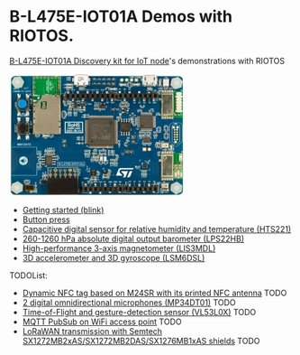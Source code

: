 # B-L475E-IOT01A Demos with RIOTOS.

[B-L475E-IOT01A Discovery kit for IoT node](https://www.st.com/en/evaluation-tools/b-l475e-iot01a.html)'s demonstrations with RIOTOS

![b-l475e-iot01a](./images/b-l475e-iot01a.jpg)

* [Getting started (blink)](./blink/README.md)
* [Button press](./button/README.md)
* [Capacitive digital sensor for relative humidity and temperature (HTS221)](./hts221/README.md)
* [260-1260 hPa absolute digital output barometer (LPS22HB)](./lps22hb/README.md)
* [High-performance 3-axis magnetometer (LIS3MDL)](./lis3mdl/README.md)
* [3D accelerometer and 3D gyroscope (LSM6DSL)](./lsm6dsl/README.md)

TODOList:
* [Dynamic NFC tag based on M24SR with its printed NFC antenna](./m24sr/README.md) TODO
* [2 digital omnidirectional microphones (MP34DT01)](./mp24dt01/README.md) TODO
* [Time-of-Flight and gesture-detection sensor (VL53L0X)](./vl53l0x/README.md) TODO
* [MQTT PubSub on WiFi access point](./mqtt/README.md) TODO
* [LoRaWAN transmission with Semtech SX1272MB2xAS/SX1272MB2DAS/SX1276MB1xAS shields](./lorawan/README.md) TODO